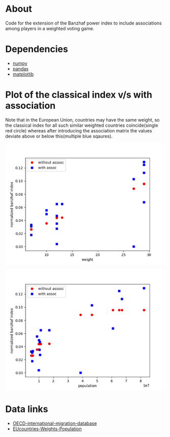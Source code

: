 # About
Code for the extension of the Banzhaf power index to include associations
among players in a weighted voting game.

# Dependencies
* [numpy](http://www.numpy.org/)
* [pandas](https://pandas.pydata.org/)
* [matplotlib](https://matplotlib.org/index.html)


# Plot of the classical index v/s with association
Note that in the European Union, countries may have the same weight, so the classical index
for all such similar weighted countries coincide(single red circle) whereas after introducing 
the association matrix the values deviate above or below this(multiple blue sqaures).

![](plots/newvsold_weightx.png?raw=true)

![](plots/newvsold_poplx.png?raw=true)

# Data links
* [OECD-international-migration-database](https://stats.oecd.org/Index.aspx?DataSetCode=MIG#)
* [EUcountries-Weights-Population](https://en.wikipedia.org/wiki/Voting_in_the_Council_of_the_European_Union)